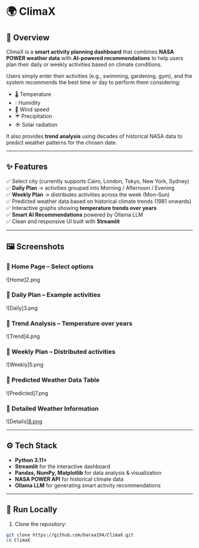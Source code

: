# 🌍 ClimaX 

## 📖 Overview  
ClimaX is a **smart activity planning dashboard** that combines **NASA POWER weather data** with **AI-powered recommendations** to help users plan their daily or weekly activities based on climate conditions.  

Users simply enter their activities (e.g., swimming, gardening, gym), and the system recommends the best time or day to perform them considering:  
- 🌡️ Temperature  
- 💧 Humidity  
- 💨 Wind speed  
- ☔ Precipitation  
- ☀️ Solar radiation  

It also provides **trend analysis** using decades of historical NASA data to predict weather patterns for the chosen date.  

---

## ✨ Features  
✅ Select city (currently supports Cairo, London, Tokyo, New York, Sydney)  
✅ **Daily Plan** → activities grouped into Morning / Afternoon / Evening  
✅ **Weekly Plan** → distributes activities across the week (Mon–Sun)  
✅ Predicted weather data based on historical climate trends (1981 onwards)  
✅ Interactive graphs showing **temperature trends over years**  
✅ **Smart AI Recommendations** powered by Ollama LLM  
✅ Clean and responsive UI built with **Streamlit**  

---

## 🖼️ Screenshots  

### 🔹 Home Page – Select options  
![Home]2.png

### 🔹 Daily Plan – Example activities  
![Daily]3.png 

### 🔹 Trend Analysis – Temperature over years  
![Trend]4.png 

### 🔹 Weekly Plan – Distributed activities  
![Weekly]5.png

### 🔹 Predicted Weather Data Table  
![Predicted]7.png

### 🔹 Detailed Weather Information  
![Details][8.png](https://github.com/baraa194/ClimaX/blob/main/8.png)

---

## ⚙️ Tech Stack  
- **Python 3.11+**  
- **Streamlit** for the interactive dashboard  
- **Pandas, NumPy, Matplotlib** for data analysis & visualization  
- **NASA POWER API** for historical climate data  
- **Ollama LLM** for generating smart activity recommendations  

---

## 🚀 Run Locally  

1. Clone the repository:  
```bash
git clone https://github.com/baraa194/ClimaX.git
cd ClimaX
